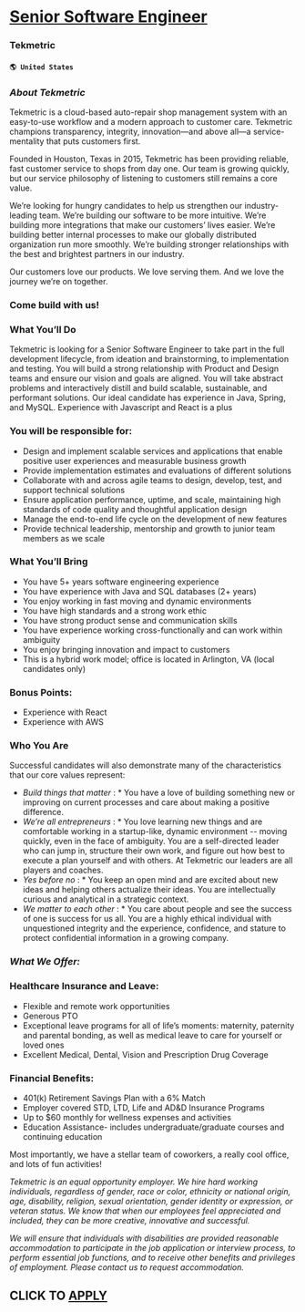 # [Senior Software Engineer](https://www.remotewlb.com/apply/senior-software-engineer-75255)  
### Tekmetric  
#### `🌎 United States`  

### _About Tekmetric_

Tekmetric is a cloud-based auto-repair shop management system with an easy-to-use workflow and a modern approach to customer care. Tekmetric champions transparency, integrity, innovation—and above all—a service-mentality that puts customers first.

Founded in Houston, Texas in 2015, Tekmetric has been providing reliable, fast customer service to shops from day one. Our team is growing quickly, but our service philosophy of listening to customers still remains a core value.

We’re looking for hungry candidates to help us strengthen our industry-leading team. We’re building our software to be more intuitive. We’re building more integrations that make our customers’ lives easier. We’re building better internal processes to make our globally distributed organization run more smoothly. We’re building stronger relationships with the best and brightest partners in our industry.

Our customers love our products. We love serving them. And we love the journey we’re on together.

### Come build with us!

### What You’ll Do

Tekmetric is looking for a Senior Software Engineer to take part in the full development lifecycle, from ideation and brainstorming, to implementation and testing. You will build a strong relationship with Product and Design teams and ensure our vision and goals are aligned. You will take abstract problems and interactively distill and build scalable, sustainable, and performant solutions. Our ideal candidate has experience in Java, Spring, and MySQL. Experience with Javascript and React is a plus

### You will be responsible for:

  * Design and implement scalable services and applications that enable positive user experiences and measurable business growth
  * Provide implementation estimates and evaluations of different solutions
  * Collaborate with and across agile teams to design, develop, test, and support technical solutions 
  * Ensure application performance, uptime, and scale, maintaining high standards of code quality and thoughtful application design
  * Manage the end-to-end life cycle on the development of new features
  * Provide technical leadership, mentorship and growth to junior team members as we scale

### What You’ll Bring

  * You have 5+ years software engineering experience
  * You have experience with Java and SQL databases (2+ years)
  * You enjoy working in fast moving and dynamic environments
  * You have high standards and a strong work ethic 
  * You have strong product sense and communication skills
  * You have experience working cross-functionally and can work within ambiguity
  * You enjoy bringing innovation and impact to customers
  * This is a hybrid work model; office is located in Arlington, VA (local candidates only) 

### Bonus Points:

  * Experience with React
  * Experience with AWS 

### Who You Are

Successful candidates will also demonstrate many of the characteristics that our core values represent:

  *  _Build things that matter_ : 
    * You have a love of building something new or improving on current processes and care about making a positive difference.
  *  _We’re all entrepreneurs_ : 
    * You love learning new things and are comfortable working in a startup-like, dynamic environment -- moving quickly, even in the face of ambiguity. You are a self-directed leader who can jump in, structure their own work, and figure out how best to execute a plan yourself and with others. At Tekmetric our leaders are all players and coaches.
  *  _Yes before no_ : 
    * You keep an open mind and are excited about new ideas and helping others actualize their ideas. You are intellectually curious and analytical in a strategic context.
  *  _We matter to each other_ : 
    * You care about people and see the success of one is success for us all. You are a highly ethical individual with unquestioned integrity and the experience, confidence, and stature to protect confidential information in a growing company.

###  _What We Offer:_

### Healthcare Insurance and Leave:

  * Flexible and remote work opportunities
  * Generous PTO
  * Exceptional leave programs for all of life’s moments: maternity, paternity and parental bonding, as well as medical leave to care for yourself or loved ones
  * Excellent Medical, Dental, Vision and Prescription Drug Coverage

### Financial Benefits:

  * 401(k) Retirement Savings Plan with a 6% Match
  * Employer covered STD, LTD, Life and AD&D Insurance Programs
  * Up to $60 monthly for wellness expenses and activities
  * Education Assistance- includes undergraduate/graduate courses and continuing education

Most importantly, we have a stellar team of coworkers, a really cool office, and lots of fun activities!

 _Tekmetric is an equal opportunity employer. We hire hard working individuals, regardless of gender, race or color, ethnicity or national origin, age, disability, religion, sexual orientation, gender identity or expression, or veteran status. We know that when our employees feel appreciated and included, they can be more creative, innovative and successful._  
  
 _We will ensure that individuals with disabilities are provided reasonable accommodation to participate in the job application or interview process, to perform essential job functions, and to receive other benefits and privileges of employment. Please contact us to request accommodation._

  
## CLICK TO [APPLY](https://www.remotewlb.com/apply/senior-software-engineer-75255)

